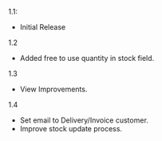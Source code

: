 1.1:

- Initial Release

1.2

- Added free to use quantity in stock field.

1.3

- View Improvements.

1.4

- Set email to Delivery/Invoice customer.
- Improve stock update process.